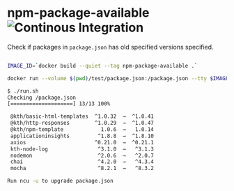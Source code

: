 # npm-package-available ![Continous Integration](https://github.com/KTH/npm-package-available/actions/workflows/main.yml/badge.svg)

Check if packages in `package.json` has old specified versions specified.

```bash

IMAGE_ID=`docker build --quiet --tag npm-package-available .`

docker run --volume $(pwd)/test/package.json:/package.json --tty $IMAGE_ID

```

```bash
$ ./run.sh
Checking /package.json
[====================] 13/13 100%

 @kth/basic-html-templates  ^1.0.32  →  ^1.0.41
 @kth/http-responses        ^1.0.29  →  ^1.0.47
 @kth/npm-template            1.0.6  →   1.0.14
 applicationinsights         ^1.8.8  →  ^1.8.10
 axios                      ^0.21.0  →  ^0.21.1
 kth-node-log                ^3.1.0  →   ^3.1.3
 nodemon                     ^2.0.6  →   ^2.0.7
 chai                        ^4.2.0  →   ^4.3.4
 mocha                       ^8.2.1  →   ^8.3.2

Run ncu -u to upgrade package.json
```
